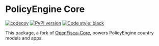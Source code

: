 # PolicyEngine Core

[![codecov](https://codecov.io/gh/PolicyEngine/policyengine-core/branch/master/graph/badge.svg?token=BLoCjCf5Qr)](https://codecov.io/gh/PolicyEngine/policyengine-core)
[![PyPI version](https://badge.fury.io/py/policyengine-core.svg)](https://badge.fury.io/py/policyengine-core)
[![Code style: black](https://img.shields.io/badge/code%20style-black-000000.svg)](https://github.com/psf/black)

This package, a fork of [OpenFisca-Core](https://github.com/OpenFisca/OpenFisca-Core), powers PolicyEngine country models and apps.
